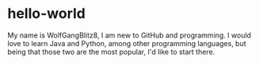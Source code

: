 # hello-world

My name is WolfGangBlitz8, I am new to GitHub and programming. 
I would love to learn Java and Python, among other programming languages, but being that those two are the most popular,
I'd like to start there. 
